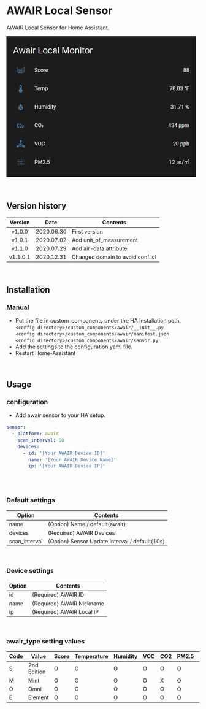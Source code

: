 # AWAIR Local Sensor

AWAIR Local Sensor for Home Assistant.<br>

![screenshot_2](awair_local_sensors.png)<br>

<br>

## Version history
| Version | Date        | Contents              |
| :-----: | :---------: | ----------------------- |
| v1.0.0  | 2020.06.30  | First version  |
| v1.0.1  | 2020.07.02  | Add unit_of_measurement |
| v1.1.0  | 2020.07.29  | Add air-data attribute |
| v1.1.0.1 | 2020.12.31 | Changed domain to avoid conflict |

<br>

## Installation
### Manual
- Put the file in custom_components under the HA installation path.<br>
  `<config directory>/custom_components/awair/__init__.py`<br>
  `<config directory>/custom_components/awair/manifest.json`<br>
  `<config directory>/custom_components/awair/sensor.py`<br>
- Add the settings to the configuration.yaml file.<br>
- Restart Home-Assistant<br>

<br>

## Usage
### configuration
- Add awair sensor to your HA setup.<br>
```yaml
sensor:
  - platform: awair
    scan_interval: 60
    devices:
      - id: '[Your AWAIR Device ID]'
        name: '[Your AWAIR Device Name]'
        ip: '[Your AWAIR Device IP]'
```
<br><br>
### Default settings

|Option|Contents|
|--|--|
|name| (Option) Name / default(awair)|
|devices| (Required) AWAIR Devices |
|scan_interval| (Option) Sensor Update Interval / default(10s) |

<br>

### Device settings

|Option|Contents|
|--|--|
|id| (Required) AWAIR ID |
|name| (Required) AWAIR Nickname |
|ip| (Required) AWAIR Local IP |

<br>

### awair_type setting values

|Code|Value|Score|Temperature|Humidity|VOC|CO2|PM2.5|Light|Noise|
|--|--|--|--|--|--|--|--|--|--|
|S| 2nd Edition |O|O|O|O|O|O|X|X|
|M| Mint |O|O|O|O|X|O|O|O|
|O| Omni |O|O|O|O|O|O|O|O|
|E| Element |O|O|O|O|O|O|X|X|

<br>
